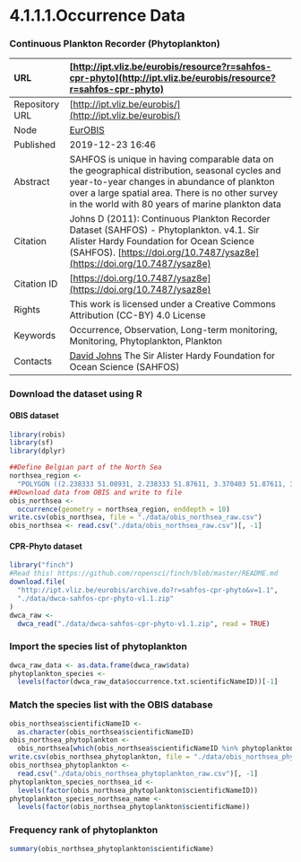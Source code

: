 # 4.1.1.1.Occurrence Data

### Continuous Plankton Recorder \(Phytoplankton\)

| URL | [http://ipt.vliz.be/eurobis/resource?r=sahfos-cpr-phyto](http://ipt.vliz.be/eurobis/resource?r=sahfos-cpr-phyto) |
| :--- | :--- |
| Repository URL |  [http://ipt.vliz.be/eurobis/](http://ipt.vliz.be/eurobis/) |
| Node |  [EurOBIS](https://obis.org/node/4bf79a01-65a9-4db6-b37b-18434f26ddfc) |
| Published | 2019-12-23 16:46 |
| Abstract | SAHFOS is unique in having comparable data on the geographical distribution, seasonal cycles and year-to-year changes in abundance of plankton over a large spatial area. There is no other survey in the world with 80 years of marine plankton data |
| Citation | Johns D \(2011\): Continuous Plankton Recorder Dataset \(SAHFOS\) - Phytoplankton. v4.1. Sir Alister Hardy Foundation for Ocean Science \(SAHFOS\). [https://doi.org/10.7487/ysaz8e](https://doi.org/10.7487/ysaz8e) |
| Citation ID | [https://doi.org/10.7487/ysaz8e](https://doi.org/10.7487/ysaz8e) |
| Rights | This work is licensed under a Creative Commons Attribution \(CC-BY\) 4.0 License |
| Keywords |  Occurrence, Observation, Long-term monitoring, Monitoring, Phytoplankton, Plankton |
| Contacts | [David Johns](mailto:djoh@mail.pml.ac.uk) The Sir Alister Hardy Foundation for Ocean Science \(SAHFOS\)  |

### Download the dataset using R

#### OBIS dataset

```r
library(robis)
library(sf)
library(dplyr)

##Define Belgian part of the North Sea
northsea_region <-
  "POLYGON ((2.238333 51.08931, 2.238333 51.87611, 3.370403 51.87611, 3.370403 51.08931, 2.238333 51.08931))"
##Download data from OBIS and write to file
obis_northsea <-
  occurrence(geometry = northsea_region, enddepth = 10)
write.csv(obis_northsea, file = "./data/obis_northsea_raw.csv")
obis_northsea <- read.csv("./data/obis_northsea_raw.csv")[, -1]
```

#### CPR-Phyto dataset

```r
library("finch")
#Read this! https://github.com/ropensci/finch/blob/master/README.md
download.file(
  "http://ipt.vliz.be/eurobis/archive.do?r=sahfos-cpr-phyto&v=1.1",
  "./data/dwca-sahfos-cpr-phyto-v1.1.zip"
)
dwca_raw <-
  dwca_read("./data/dwca-sahfos-cpr-phyto-v1.1.zip", read = TRUE)
```

### Import the species list of phytoplankton

```r
dwca_raw_data <- as.data.frame(dwca_raw$data)
phytoplankton_species <-
  levels(factor(dwca_raw_data$occurrence.txt.scientificNameID))[-1]
```

### Match the species list with the OBIS database

```r
obis_northsea$scientificNameID <-
  as.character(obis_northsea$scientificNameID)
obis_northsea_phytoplankton <-
  obis_northsea[which(obis_northsea$scientificNameID %in% phytoplankton_species),]
write.csv(obis_northsea_phytoplankton, file = "./data/obis_northsea_phytoplankton_raw.csv")
obis_northsea_phytoplankton <-
  read.csv("./data/obis_northsea_phytoplankton_raw.csv")[, -1]
phytoplankton_species_northsea_id <-
  levels(factor(obis_northsea_phytoplankton$scientificNameID))
phytoplankton_species_northsea_name <-
  levels(factor(obis_northsea_phytoplankton$scientificName))
```

### Frequency rank of phytoplankton

```r
summary(obis_northsea_phytoplankton$scientificName)
```



